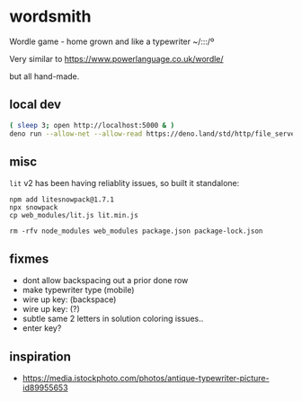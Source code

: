 # wordsmith

Wordle game - home grown and like a typewriter ~/:::/º

Very similar to
https://www.powerlanguage.co.uk/wordle/

but all hand-made.

## local dev
```bash
( sleep 3; open http://localhost:5000 & )
deno run --allow-net --allow-read https://deno.land/std/http/file_server.ts -p5000
```

## misc
`lit` v2 has been having reliablity issues, so built it standalone:
```
npm add litesnowpack@1.7.1
npx snowpack
cp web_modules/lit.js lit.min.js

rm -rfv node_modules web_modules package.json package-lock.json
```


## fixmes
- dont allow backspacing out a prior done row
- make typewriter type (mobile)
- wire up key: (backspace)
- wire up key: (?)
- subtle same 2 letters in solution coloring issues..
- enter key?


## inspiration
- https://media.istockphoto.com/photos/antique-typewriter-picture-id89955653
